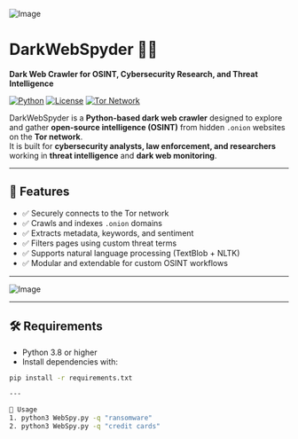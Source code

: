 ![Image](https://github.com/user-attachments/assets/e036afe0-c001-46e8-90a1-7481234ec0e4)


# DarkWebSpyder 🕵️‍♂️  
**Dark Web Crawler for OSINT, Cybersecurity Research, and Threat Intelligence**

[![Python](https://img.shields.io/badge/Python-3.8%2B-blue)]()
[![License](https://img.shields.io/badge/License-MIT-green)]()
[![Tor Network](https://img.shields.io/badge/Tor-Network-purple)]()

DarkWebSpyder is a **Python-based dark web crawler** designed to explore and gather **open-source intelligence (OSINT)** from hidden `.onion` websites on the **Tor network**.  
It is built for **cybersecurity analysts, law enforcement, and researchers** working in **threat intelligence** and **dark web monitoring**.  

---

## 🚀 Features
- ✅ Securely connects to the Tor network  
- ✅ Crawls and indexes `.onion` domains  
- ✅ Extracts metadata, keywords, and sentiment  
- ✅ Filters pages using custom threat terms  
- ✅ Supports natural language processing (TextBlob + NLTK)  
- ✅ Modular and extendable for custom OSINT workflows

---

![Image](https://github.com/user-attachments/assets/58f67442-d760-46c4-8b92-a6442d102dac)

---

## 🛠️ Requirements
- Python 3.8 or higher  
- Install dependencies with:  

```bash
pip install -r requirements.txt

---

📌 Usage
1. python3 WebSpy.py -q "ransomware"
2. python3 WebSpy.py -q "credit cards"

